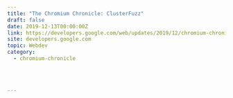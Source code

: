 ```yaml
---
title: "The Chromium Chronicle: ClusterFuzz"
draft: false
date: 2019-12-13T00:00:00Z
link: https://developers.google.com/web/updates/2019/12/chromium-chronicle-9?utm_medium=RSS&utm_source=hune
site: developers.google.com
topic: Webdev
category:
  - chromium-chronicle
  
   
  

---
```

